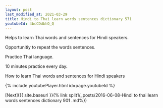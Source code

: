 ```yaml
---
layout: post
last_modified_at: 2021-03-29
title: Hindi to Thai learn words sentences dictionary 571 
youtubeId: 4bcCDdbhO_Q
---
```

 
 
Helps to learn Thai words and sentences for Hindi speakers.

Opportunitiy to repeat the words sentences. 

Practice Thai language. 
 
10 minutes practice every day. 
 
How to learn Thai words and sentences for Hindi speakers 
 
{% include youtubePlayer.html id=page.youtubeId %}
 
 
[Next]({{ site.baseurl }}{% link  split1/_posts/2016-06-08-Hindi to thai learn words sentences dictionary 901 .md%})
 
